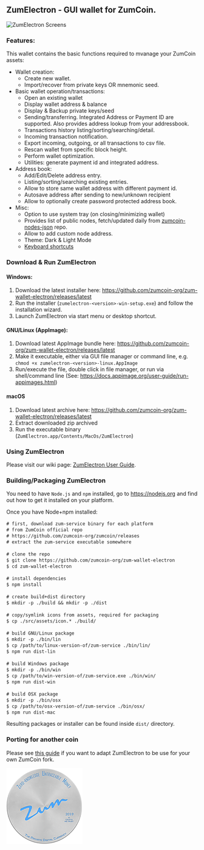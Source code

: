 ## ZumElectron - GUI wallet for ZumCoin.

![ZumElectron Screens](https://i.imgur.com/41Ujq0S.gif "ZumElectron Screens")

### Features:

This wallet contains the basic functions required to mvanage your ZumCoin assets:

* Wallet creation:
  * Create new wallet.
  * Import/recover from private keys OR mnemonic seed.
* Basic wallet operation/transactions:
  * Open an existing  wallet
  * Display wallet address & balance
  * Display & Backup private keys/seed
  * Sending/transferring. Integrated Address or Payment ID are supported. Also provides address lookup from your addressbook.
  * Transactions history listing/sorting/searching/detail.
  * Incoming transaction notification.
  * Export incoming, outgoing, or all transactions to csv file.
  * Rescan wallet from specific block height.
  * Perform wallet optimization.
  * Utilities: generate payment id and integrated address.
* Address book:
  * Add/Edit/Delete address entry.
  * Listing/sorting/searching existing entries.
  * Allow to store same wallet address with different payment id.
  * Autosave address after sending to new/unknown recipient
  * Allow to optionally create password protected address book.
* Misc:
  * Option to use system tray (on closing/minimizing wallet)
  * Provides list of public nodes, fetch/updated daily from [zumcoin-nodes-json](https://github.com/zumcoin-org/zumcoin-nodes-json) repo.
  * Allow to add custom node address.
  * Theme: Dark & Light Mode
  * [Keyboard shortcuts](docs/shortcut.md)

### Download &amp; Run ZumElectron

#### Windows:
1. Download the latest installer here: https://github.com/zumcoin-org/zum-wallet-electron/releases/latest
2. Run the installer (`zumelectron-<version>-win-setup.exe`) and follow the installation wizard.
3. Launch ZumElectron via start menu or desktop shortcut.

#### GNU/Linux (AppImage):
1. Download latest AppImage bundle here: https://github.com/zumcoin-org/zum-wallet-electron/releases/latest
2. Make it executable, either via GUI file manager or command line, e.g. `chmod +x zumelectron-<version>-linux.AppImage`
3. Run/execute the file, double click in file manager, or run via shell/command line (See: https://docs.appimage.org/user-guide/run-appimages.html)

#### macOS
1. Download latest archive here: https://github.com/zumcoin-org/zum-wallet-electron/releases/latest
2. Extract downloaded zip archived
3. Run the executable binary (`ZumElectron.app/Contents/MacOs/ZumElectron`)

### Using ZumElectron
Please visit our wiki page: [ZumElectron User Guide](../../wiki).

### Building/Packaging ZumElectron
You need to have `Node.js` and `npm` installed, go to https://nodejs.org and find out how to get it installed on your platform.

Once you have Node+npm installed:
```
# first, download zum-service binary for each platform
# from ZumCoin official repo
# https://github.com/zumcoin-org/zumcoin/releases
# extract the zum-service executable somewhere

# clone the repo
$ git clone https://github.com/zumcoin-org/zum-wallet-electron
$ cd zum-wallet-electron

# install dependencies
$ npm install

# create build+dist directory
$ mkdir -p ./build && mkdir -p ./dist

# copy/symlink icons from assets, required for packaging
$ cp ./src/assets/icon.* ./build/

# build GNU/Linux package
$ mkdir -p ./bin/lin
$ cp /path/to/linux-version-of/zum-service ./bin/lin/
$ npm run dist-lin

# build Windows package
$ mkdir -p ./bin/win
$ cp /path/to/win-version-of/zum-service.exe ./bin/win/
$ npm run dist-win

# build OSX package
$ mkdir -p ./bin/osx
$ cp /path/to/osx-version-of/zum-service ./bin/osx/
$ npm run dist-mac
```

Resulting packages or installer can be found inside `dist/` directory.

### Porting for another coin
Please see [this guide](docs/porting.md) if you want to adapt ZumElectron to be use for your own ZumCoin fork.

![ZumElectron](docs/zumelectron.png)
